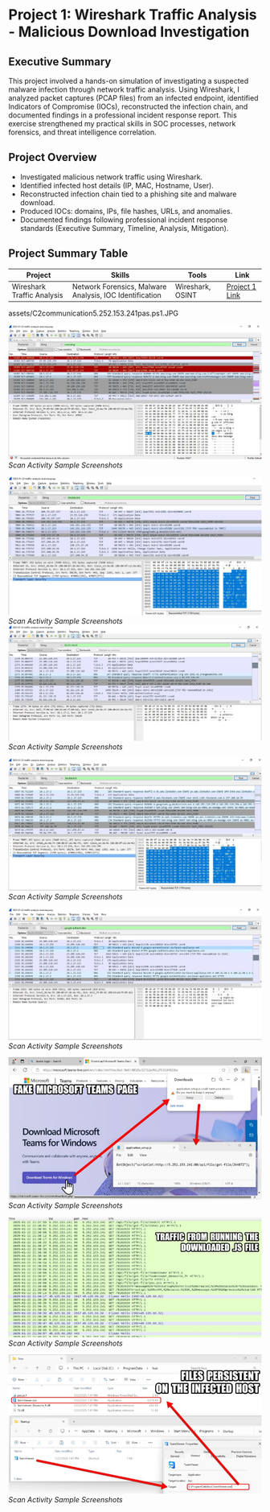 # Project 1: Wireshark Traffic Analysis - Malicious Download Investigation

## Executive Summary
This project involved a hands-on simulation of investigating a suspected malware infection through network traffic analysis. Using Wireshark, I analyzed packet captures (PCAP files) from an infected endpoint, identified Indicators of Compromise (IOCs), reconstructed the infection chain, and documented findings in a professional incident response report. This exercise strengthened my practical skills in SOC processes, network forensics, and threat intelligence correlation.

## Project Overview
- Investigated malicious network traffic using Wireshark.
- Identified infected host details (IP, MAC, Hostname, User).
- Reconstructed infection chain tied to a phishing site and malware download.
- Produced IOCs: domains, IPs, file hashes, URLs, and anomalies.
- Documented findings following professional incident response standards (Executive Summary, Timeline, Analysis, Mitigation).

## Project Summary Table
| Project                      | Skills                                   | Tools               | Link                     |
|-------------------------------|------------------------------------------|----------------------|---------------------------|
| Wireshark Traffic Analysis    | Network Forensics, Malware Analysis, IOC Identification | Wireshark, OSINT       | [Project 1 Link](#)        |

assets/C2communication5.252.153.241pas.ps1.JPG

![Scan Activity Evidence](./assets/C2bing.JPG)  
*Scan Activity Sample Screenshots*

![Scan Activity Evidence](./assets/C2communication7.JPG)  
*Scan Activity Sample Screenshots*
![Scan Activity Evidence](./assets/C2fakeauthenticator.JPG)  
*Scan Activity Sample Screenshots*

![Scan Activity Evidence](./assets/C2googleadsFB.JPG)  
*Scan Activity Sample Screenshots*

![Scan Activity Evidence](./assets/Googleburleson.JPG)  
*Scan Activity Sample Screenshots*

![Scan Activity Evidence](./assets/prj1Evid-pix2.jpg)  
*Scan Activity Sample Screenshots*

![Scan Activity Evidence](./assets/prj1Evid-pix3.jpg)  
*Scan Activity Sample Screenshots*

![Scan Activity Evidence](./assets/prj1Evid-pix4.jpg)  
*Scan Activity Sample Screenshots*
